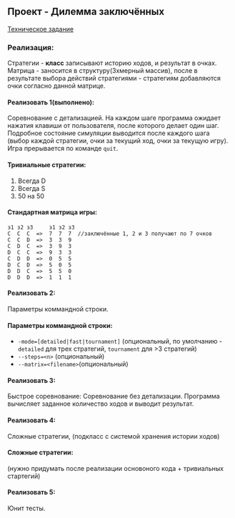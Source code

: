 ## Проект - Дилемма заключённых
[Техническое задание](https://docs.google.com/document/d/1--FpmFFmrvJVK8fyuw-73rmmw7O76_qR5usYF-jHQn8/edit)

### Реализация:
Стратегии - **класс**
записывают историю ходов, и результат в очках.
Матрица - заносится в структуру(3хмерный массив), после в результате выбора действий стратегиями - стратегиям добавляются очки согласно данной матрице.

#### Реализовать 1(выполнено):
Соревнование с детализацией. На каждом шаге программа ожидает нажатия клавиши от пользователя, после которого делает один шаг. Подробное состояние симуляции выводится после каждого шага (выбор каждой стратегии, очки за текущий ход, очки за текущую игру).
Игра прерывается по команде `quit`.

#### Тривиальные стратегии:
1.  Всегда D
2.  Всегда S
3.  50 на 50

#### Стандартная матрица игры:
    з1 з2 з3     з1 з2 з3
    С  С  С  =>  7  7  7  //заключённые 1, 2 и 3 получают по 7 очков
    C  C  D  =>  3  3  9
    C  D  C  =>  3  9  3
    D  C  C  =>  9  3  3
    C  D  D  =>  0  5  5
    D  C  D  =>  5  0  5
    D  D  C  =>  5  5  0
    D  D  D  =>  1  1  1

#### Реализовать 2:
Параметры коммандной строки.

#### Параметры коммандной строки:
* `-mode=[detailed|fast|tournament]` (опциональный, по умолчанию - `detailed` для трех стратегий, `tournament` для >3 стратегий)
* `--steps=<n>` (опциональный)
* `--matrix=<filename>`(опциональный)

#### Реализовать 3:
Быстрое соревнование: Соревнование без детализации. Программа вычисляет заданное количество ходов и выводит результат.

#### Реализовать 4:
Сложные стратегии, (подкласс с системой хранения истории ходов)

#### Сложные стратегии:
(нужно придумать после реализации основоного кода + тривиальных стартегий)

#### Реализовать 5:
Юнит тесты.
